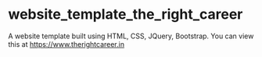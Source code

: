 # website_template_the_right_career
A website template built using HTML, CSS, JQuery, Bootstrap. You can view this at https://www.therightcareer.in
